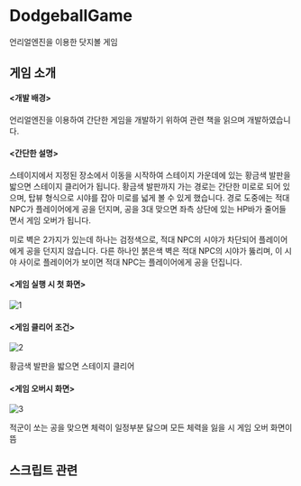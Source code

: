 # DodgeballGame
언리얼엔진을 이용한 닷지볼 게임

게임 소개
---
#### <개발 배경>
언리얼엔진을 이용하여 간단한 게임을 개발하기 위하여 관련 책을 읽으며 개발하였습니다.

#### <간단한 설명>
스테이지에서 지정된 장소에서 이동을 시작하여 스테이지 가운데에 있는 황금색 발판을 밟으면 스테이지 클리어가 됩니다.
황금색 발판까지 가는 경로는 간단한 미로로 되어 있으며, 탑뷰 형식으로 시야를 잡아 미로를 넓게 볼 수 있게 했습니다.
경로 도중에는 적대 NPC가 플레이어에게 공을 던지며, 공을 3대 맞으면 좌측 상단에 있는 HP바가 줄어들면서 게임 오버가 됩니다.

미로 벽은 2가지가 있는데 하나는 검정색으로, 적대 NPC의 시야가 차단되어 플레이어에게 공을 던지지 않습니다.
다른 하나인 붉은색 벽은 적대 NPC의 시야가 뚫리며, 이 시야 사이로 플레이어가 보이면 적대 NPC는 플레이어에게 공을 던집니다.

#### <게임 실행 시 첫 화면>
![1](https://user-images.githubusercontent.com/77041622/187691602-9cdd4610-5898-4489-b9ed-5df6c3f9f1a3.PNG)

#### <게임 클리어 조건>
![2](https://user-images.githubusercontent.com/77041622/187692217-ec1b5f5e-9cff-4198-866f-b76d17943414.PNG)

황금색 발판을 밟으면 스테이지 클리어

#### <게임 오버시 화면>
![3](https://user-images.githubusercontent.com/77041622/187692319-e5b31e26-0f0f-4e84-a4aa-7b3e5e0c240a.PNG)

적군이 쏘는 공을 맞으면 체력이 일정부분 닳으며 모든 체력을 잃을 시 게임 오버 화면이 뜸

스크립트 관련
---

